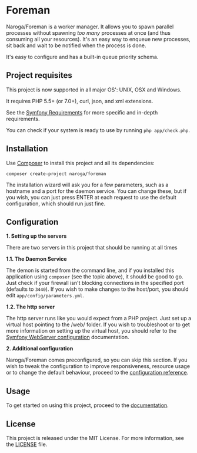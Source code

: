 Foreman
=======

Naroga/Foreman is a worker manager. It allows you to spawn parallel processes without spawning *too many* 
processes at once (and thus consuming all your resources). It's an easy way to enqueue new processes, sit back and
wait to be notified when the process is done.

It's easy to configure and has a built-in queue priority schema.

Project requisites
------------------

This project is now supported in all major OS': UNIX, OSX and Windows.

It requires PHP 5.5+ (or 7.0+), curl, json, and xml extensions.

See the [Symfony Requirements](http://symfony.com/doc/current/reference/requirements.html)
for more specific and in-depth requirements.

You can check if your system is ready to use by running `php app/check.php`.

Installation
------------

Use [Composer](https://getcomposer.org) to install this project and all its dependencies:

    composer create-project naroga/foreman
    
The installation wizard will ask you for a few parameters, such as a hostname and a port for the 
daemon service. You can change these, but if you wish, you can just press ENTER at each
request to use the default configuration, which should run just fine.
    
Configuration
-------------

**1. Setting up the servers**

There are two servers in this project that should be running at all times

**1.1. The Daemon Service**

The demon is started from the command line, and if you installed this application using
`composer` (see the topic above), it should be good to go. Just check if your firewall
isn't blocking connections in the specified port (defaults to `3440`). If you wish to make
changes to the host/port, you should edit `app/config/parameters.yml`.

**1.2. The http server**

The http server runs like you would expect from a PHP project. Just set up a virtual host pointing
to the /web/ folder. If you wish to troubleshoot or to get more information on setting up the virtual host,
you should refer to the 
[Symfony WebServer configuration](http://symfony.com/doc/current/cookbook/configuration/web_server_configuration.html) 
documentation.

**2. Additional configuration**

Naroga/Foreman comes preconfigured, so you can skip this section. If you wish to 
tweak the configuration to improve responsiveness, resource usage or to change the default behaviour, proceed to the 
[configuration reference](/src/AppBundle/Resources/doc/configuration.md).

Usage
-----

To get started on using this project, proceed to the [documentation](/src/AppBundle/Resources/doc/index.md).

License
-------

This project is released under the MIT License. For more information, see the [LICENSE](/LICENSE) file.
